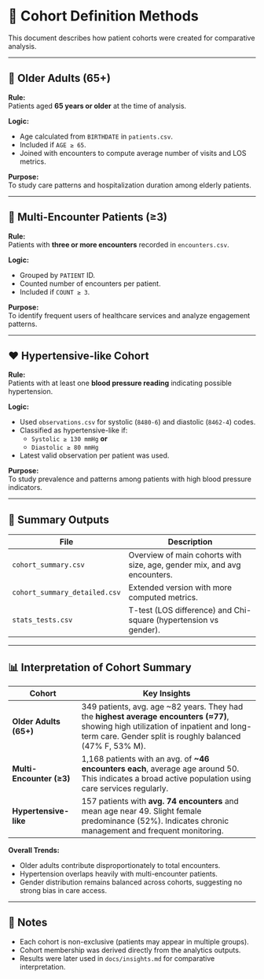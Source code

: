 # 🧩 Cohort Definition Methods

This document describes how patient cohorts were created for comparative analysis.

---

## 👵 Older Adults (65+)
**Rule:**  
Patients aged **65 years or older** at the time of analysis.

**Logic:**
- Age calculated from `BIRTHDATE` in `patients.csv`.
- Included if `AGE ≥ 65`.
- Joined with encounters to compute average number of visits and LOS metrics.

**Purpose:**  
To study care patterns and hospitalization duration among elderly patients.

---

## 🔁 Multi-Encounter Patients (≥3)
**Rule:**  
Patients with **three or more encounters** recorded in `encounters.csv`.

**Logic:**
- Grouped by `PATIENT` ID.
- Counted number of encounters per patient.
- Included if `COUNT ≥ 3`.

**Purpose:**  
To identify frequent users of healthcare services and analyze engagement patterns.

---

## ❤️ Hypertensive-like Cohort
**Rule:**  
Patients with at least one **blood pressure reading** indicating possible hypertension.

**Logic:**
- Used `observations.csv` for systolic (`8480-6`) and diastolic (`8462-4`) codes.
- Classified as hypertensive-like if:
  - `Systolic ≥ 130 mmHg` **or**  
  - `Diastolic ≥ 80 mmHg`
- Latest valid observation per patient was used.

**Purpose:**  
To study prevalence and patterns among patients with high blood pressure indicators.

---

## 🧮 Summary Outputs
| File | Description |
|------|--------------|
| `cohort_summary.csv` | Overview of main cohorts with size, age, gender mix, and avg encounters. |
| `cohort_summary_detailed.csv` | Extended version with more computed metrics. |
| `stats_tests.csv` | T-test (LOS difference) and Chi-square (hypertension vs gender). |

---

## 📊 Interpretation of Cohort Summary

| Cohort | Key Insights |
|---------|---------------|
| **Older Adults (65+)** | 349 patients, avg. age ~82 years. They had the **highest average encounters (≈77)**, showing high utilization of inpatient and long-term care. Gender split is roughly balanced (47% F, 53% M). |
| **Multi-Encounter (≥3)** | 1,168 patients with an avg. of **~46 encounters each**, average age around 50. This indicates a broad active population using care services regularly. |
| **Hypertensive-like** | 157 patients with **avg. 74 encounters** and mean age near 49. Slight female predominance (52%). Indicates chronic management and frequent monitoring. |

**Overall Trends:**
- Older adults contribute disproportionately to total encounters.  
- Hypertension overlaps heavily with multi-encounter patients.  
- Gender distribution remains balanced across cohorts, suggesting no strong bias in care access.

---

## 🧠 Notes
- Each cohort is non-exclusive (patients may appear in multiple groups).  
- Cohort membership was derived directly from the analytics outputs.  
- Results were later used in `docs/insights.md` for comparative interpretation.
